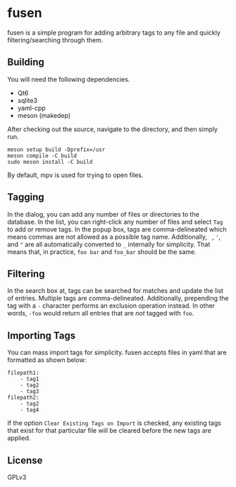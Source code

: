 # fusen
fusen is a simple program for adding arbitrary tags to any file and quickly filtering/searching through them.

## Building
You will need the following dependencies.

* Qt6
* sqlite3
* yaml-cpp
* meson (makedep)

After checking out the source, navigate to the directory, and then simply run.
```
meson setup build -Dprefix=/usr
meson compile -C build
sudo meson install -C build
```
By default, mpv is used for trying to open files.

## Tagging
In the dialog, you can add any number of files or directories to the database. In the list, you can right-click
any number of files and select `Tag` to add or remove tags. In the popup box, tags are comma-delineated which means
commas are not allowed as a possible tag name. Additionally, ` `, `'`, and `"` are all automatically converted
to `_` internally for simplicity. That means that, in practice, `foo bar` and `foo_bar` should be the same.

## Filtering
In the search box at, tags can be searched for matches and update the list of entries. Multiple tags are
comma-delineated. Additionally, prepending the tag with a `-` character performs an exclusion operation instead.
In other words, `-foo` would return all entries that are *not* tagged with `foo`.

## Importing Tags
You can mass import tags for simplicity. fusen accepts files in yaml that are formatted as shown below:
```
filepath1:
    - tag1
    - tag2
    - tag3
filepath2:
    - tag2
    - tag4
```
If the option `Clear Existing Tags on Import` is checked, any existing tags that exist for that particular file will be
cleared before the new tags are applied.

## License
GPLv3
